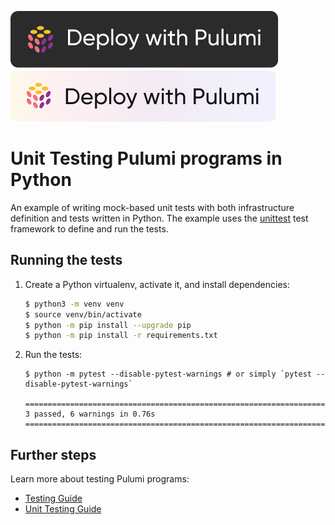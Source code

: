 [![Deploy](../.buttons/deploy-with-pulumi-dark.svg)](https://app.pulumi.com/new?template=https://github.com/pulumi/examples/blob/master/testing-unit-py/README.md#gh-light-mode-only)
[![Deploy](../.buttons/deploy-with-pulumi-light.svg)](https://app.pulumi.com/new?template=https://github.com/pulumi/examples/blob/master/testing-unit-py/README.md#gh-dark-mode-only)

# Unit Testing Pulumi programs in Python

An example of writing mock-based unit tests with both infrastructure definition and tests written in Python. The example uses the [unittest](https://docs.python.org/3/library/unittest.html) test framework to define and run the tests.

## Running the tests

1. Create a Python virtualenv, activate it, and install dependencies:

   ```bash
   $ python3 -m venv venv
   $ source venv/bin/activate
   $ python -m pip install --upgrade pip
   $ python -m pip install -r requirements.txt
   ```

2.  Run the tests:

    ```
    $ python -m pytest --disable-pytest-warnings # or simply `pytest --disable-pytest-warnings`

    ====================================================================================================== 3 passed, 6 warnings in 0.76s =======================================================================================================

    ```

## Further steps

Learn more about testing Pulumi programs:

- [Testing Guide](https://www.pulumi.com/docs/guides/testing/)
- [Unit Testing Guide](https://www.pulumi.com/docs/guides/testing/unit/)
